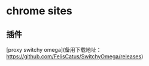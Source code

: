 # chrome sites


## 插件
[proxy switchy omega](备用下载地址： https://github.com/FelisCatus/SwitchyOmega/releases)  